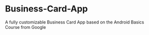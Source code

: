 # Business-Card-App
 A fully customizable Business Card App based on the Android Basics Course from Google

